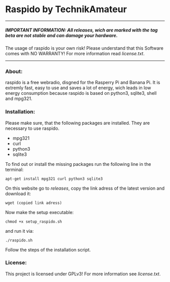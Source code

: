 # Raspido by TechnikAmateur
***
##### IMPORTANT INFORMATION: All releases, wich are marked with the tag *beta* are not stable and can damage your hardware.
The usage of raspido is your own risk! Please understand that this Software comes with NO WARRANTY! For more information read *license.txt*.
***
### About:
raspido is a free webradio, disgned for the Rasperry Pi and Banana Pi. It is extremly fast, easy to use and saves a lot of energy, wich leads in low energy consumption because raspido is based on python3, sqlite3, shell and mpg321.

### Installation:
Please make sure, that the following packages are installed. They are necessary to use raspido.
- mpg321
- curl
- python3
- sqlite3

To find out or install the missing packages run the following line in the terminal:

`apt-get install mpg321 curl python3 sqlite3`

On this website go to *releases*, copy the link adress of the latest version and download it:

`wget (copied link adress)`

Now make the setup executable:

`chmod +x setup_raspido.sh`

and run it via:

`./raspido.sh`

Follow the steps of the installation script.

### License:
This project is licensed under GPLv3! For more information see *license.txt*.
